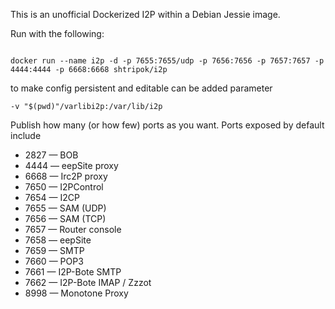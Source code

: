This is an unofficial Dockerized I2P within a Debian Jessie image.

Run with the following:

````

docker run --name i2p -d -p 7655:7655/udp -p 7656:7656 -p 7657:7657 -p 4444:4444 -p 6668:6668 shtripok/i2p
````
to make config persistent and editable can be added parameter
````
-v "$(pwd)"/varlibi2p:/var/lib/i2p
````

Publish how many (or how few) ports as you want. Ports exposed by default include

* 2827 — BOB
* 4444 — eepSite proxy
* 6668 — Irc2P proxy
* 7650 — I2PControl
* 7654 — I2CP
* 7655 — SAM (UDP)
* 7656 — SAM (TCP)
* 7657 — Router console
* 7658 — eepSite
* 7659 — SMTP
* 7660 — POP3
* 7661 — I2P-Bote SMTP
* 7662 — I2P-Bote IMAP / Zzzot
* 8998 — Monotone Proxy
